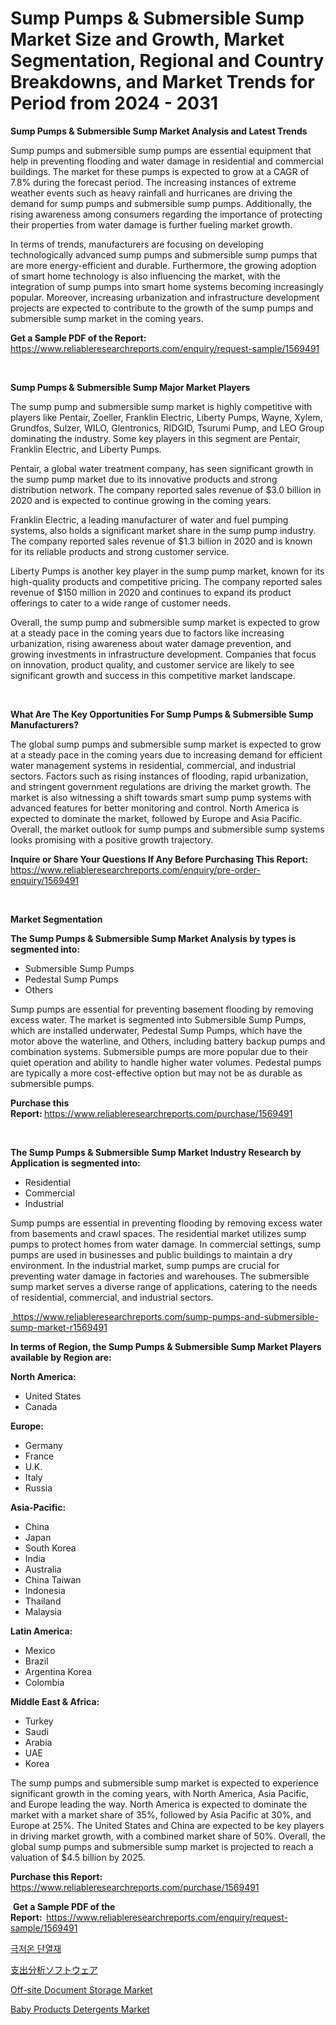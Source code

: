 <p><h1>Sump Pumps & Submersible Sump Market Size and Growth, Market Segmentation, Regional and Country Breakdowns, and Market Trends for Period from 2024 -  2031</h1></p><p><strong>Sump Pumps & Submersible Sump Market Analysis and Latest Trends</strong></p>
<p><p>Sump pumps and submersible sump pumps are essential equipment that help in preventing flooding and water damage in residential and commercial buildings. The market for these pumps is expected to grow at a CAGR of 7.8% during the forecast period. The increasing instances of extreme weather events such as heavy rainfall and hurricanes are driving the demand for sump pumps and submersible sump pumps. Additionally, the rising awareness among consumers regarding the importance of protecting their properties from water damage is further fueling market growth.</p><p>In terms of trends, manufacturers are focusing on developing technologically advanced sump pumps and submersible sump pumps that are more energy-efficient and durable. Furthermore, the growing adoption of smart home technology is also influencing the market, with the integration of sump pumps into smart home systems becoming increasingly popular. Moreover, increasing urbanization and infrastructure development projects are expected to contribute to the growth of the sump pumps and submersible sump market in the coming years.</p></p>
<p><strong>Get a Sample PDF of the Report:&nbsp;</strong> <a href="https://www.reliableresearchreports.com/enquiry/request-sample/1569491">https://www.reliableresearchreports.com/enquiry/request-sample/1569491</a></p>
<p>&nbsp;</p>
<p><strong>Sump Pumps & Submersible Sump Major Market Players</strong></p>
<p><p>The sump pump and submersible sump market is highly competitive with players like Pentair, Zoeller, Franklin Electric, Liberty Pumps, Wayne, Xylem, Grundfos, Sulzer, WILO, Glentronics, RIDGID, Tsurumi Pump, and LEO Group dominating the industry. Some key players in this segment are Pentair, Franklin Electric, and Liberty Pumps.</p><p>Pentair, a global water treatment company, has seen significant growth in the sump pump market due to its innovative products and strong distribution network. The company reported sales revenue of $3.0 billion in 2020 and is expected to continue growing in the coming years.</p><p>Franklin Electric, a leading manufacturer of water and fuel pumping systems, also holds a significant market share in the sump pump industry. The company reported sales revenue of $1.3 billion in 2020 and is known for its reliable products and strong customer service.</p><p>Liberty Pumps is another key player in the sump pump market, known for its high-quality products and competitive pricing. The company reported sales revenue of $150 million in 2020 and continues to expand its product offerings to cater to a wide range of customer needs.</p><p>Overall, the sump pump and submersible sump market is expected to grow at a steady pace in the coming years due to factors like increasing urbanization, rising awareness about water damage prevention, and growing investments in infrastructure development. Companies that focus on innovation, product quality, and customer service are likely to see significant growth and success in this competitive market landscape.</p></p>
<p>&nbsp;</p>
<p><strong>What Are The Key Opportunities For Sump Pumps & Submersible Sump Manufacturers?</strong></p>
<p><p>The global sump pumps and submersible sump market is expected to grow at a steady pace in the coming years due to increasing demand for efficient water management systems in residential, commercial, and industrial sectors. Factors such as rising instances of flooding, rapid urbanization, and stringent government regulations are driving the market growth. The market is also witnessing a shift towards smart sump pump systems with advanced features for better monitoring and control. North America is expected to dominate the market, followed by Europe and Asia Pacific. Overall, the market outlook for sump pumps and submersible sump systems looks promising with a positive growth trajectory.</p></p>
<p><strong>Inquire or Share Your Questions If Any Before Purchasing This Report:</strong> <a href="https://www.reliableresearchreports.com/enquiry/pre-order-enquiry/1569491">https://www.reliableresearchreports.com/enquiry/pre-order-enquiry/1569491</a></p>
<p>&nbsp;</p>
<p><strong>Market Segmentation</strong></p>
<p><strong>The Sump Pumps & Submersible Sump Market Analysis by types is segmented into:</strong></p>
<p><ul><li>Submersible Sump Pumps</li><li>Pedestal Sump Pumps</li><li>Others</li></ul></p>
<p><p>Sump pumps are essential for preventing basement flooding by removing excess water. The market is segmented into Submersible Sump Pumps, which are installed underwater, Pedestal Sump Pumps, which have the motor above the waterline, and Others, including battery backup pumps and combination systems. Submersible pumps are more popular due to their quiet operation and ability to handle higher water volumes. Pedestal pumps are typically a more cost-effective option but may not be as durable as submersible pumps.</p></p>
<p><strong>Purchase this Report:&nbsp;</strong><a href="https://www.reliableresearchreports.com/purchase/1569491">https://www.reliableresearchreports.com/purchase/1569491</a></p>
<p>&nbsp;</p>
<p><strong>The Sump Pumps & Submersible Sump Market Industry Research by Application is segmented into:</strong></p>
<p><ul><li>Residential</li><li>Commercial</li><li>Industrial</li></ul></p>
<p><p>Sump pumps are essential in preventing flooding by removing excess water from basements and crawl spaces. The residential market utilizes sump pumps to protect homes from water damage. In commercial settings, sump pumps are used in businesses and public buildings to maintain a dry environment. In the industrial market, sump pumps are crucial for preventing water damage in factories and warehouses. The submersible sump market serves a diverse range of applications, catering to the needs of residential, commercial, and industrial sectors.</p></p>
<p><a href="https://www.reliableresearchreports.com/sump-pumps-and-submersible-sump-market-r1569491">&nbsp;https://www.reliableresearchreports.com/sump-pumps-and-submersible-sump-market-r1569491</a></p>
<p><strong>In terms of Region, the Sump Pumps & Submersible Sump Market Players available by Region are:</strong></p>
<p>
    <p> <strong> North America: </strong>
        <ul>
            <li>United States</li>
            <li>Canada</li>
        </ul>
        </p> 
    <p> <strong> Europe: </strong>
        <ul>
            <li>Germany</li>
            <li>France</li>
            <li>U.K.</li>
            <li>Italy</li>
            <li>Russia</li>
        </ul>
        </p> 
    <p> <strong> Asia-Pacific: </strong>
        <ul>
            <li>China</li>
            <li>Japan</li>
            <li>South Korea</li>
            <li>India</li>
            <li>Australia</li>
            <li>China Taiwan</li>
            <li>Indonesia</li>
            <li>Thailand</li>
            <li>Malaysia</li>
        </ul>
        </p> 
    <p> <strong> Latin America: </strong>
        <ul>
            <li>Mexico</li>
            <li>Brazil</li>
            <li>Argentina Korea</li>
            <li>Colombia</li>
        </ul>
        </p> 
    <p> <strong> Middle East & Africa: </strong>
        <ul>
            <li>Turkey</li>
            <li>Saudi</li>
            <li>Arabia</li>
            <li>UAE</li>
            <li>Korea</li>
        </ul>
    </p>
    </p>
<p><p>The sump pumps and submersible sump market is expected to experience significant growth in the coming years, with North America, Asia Pacific, and Europe leading the way. North America is expected to dominate the market with a market share of 35%, followed by Asia Pacific at 30%, and Europe at 25%. The United States and China are expected to be key players in driving market growth, with a combined market share of 50%. Overall, the global sump pumps and submersible sump market is projected to reach a valuation of $4.5 billion by 2025.</p></p>
<p><strong>Purchase this Report: </strong><a href="https://www.reliableresearchreports.com/purchase/1569491">https://www.reliableresearchreports.com/purchase/1569491</a></p>
<p>&nbsp;<strong>Get a Sample PDF of the Report:&nbsp;&nbsp;</strong><a href="https://www.reliableresearchreports.com/enquiry/request-sample/1569491">https://www.reliableresearchreports.com/enquiry/request-sample/1569491</a></p>
<p><strong></strong></p>
<p><p><a href="https://github.com/KellyLyncyh543964/Market-Research-Report-List-2/blob/main/5311234185568.md">극저온 단열재</a></p><p><a href="https://github.com/zjkmgcs938405/Market-Research-Report-List-3/blob/main/5201404182755.md">支出分析ソフトウェア</a></p><p><a href="https://github.com/vregtldg37/Market-Research-Report-List-1/blob/main/off-site-document-storage-market.md">Off-site Document Storage Market</a></p><p><a href="https://github.com/syaifulanwaramsyori/Market-Research-Report-List-1/blob/main/baby-products-detergents-market.md">Baby Products Detergents Market</a></p></p>